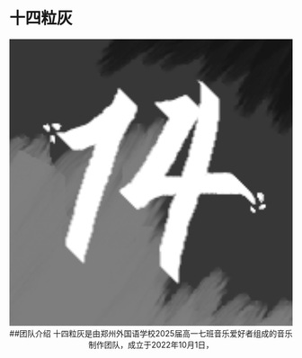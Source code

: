 # 十四粒灰
<div align="center">
  <a href="https://github.com/Muamu925/14grey.github.io/raw/main/.github/logo.png">
  <img src=".github/logo.png" alt="logo<点击打开>" width = "800">
  </a><br>
##团队介绍
十四粒灰是由郑州外国语学校2025届高一七班音乐爱好者组成的音乐制作团队，成立于2022年10月1日，